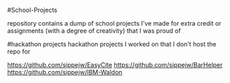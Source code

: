 #School-Projects

repository contains a dump of school projects I've made for extra credit or assignments (with a degree of creativity) that I was proud of

#hackathon projects
hackathon projects I worked on that I don't host the repo for

https://github.com/sippejw/EasyCite
https://github.com/sippejw/BarHelper
https://github.com/sippejw/IBM-Waldon
